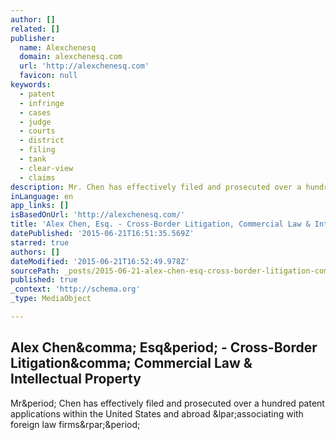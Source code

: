 ```yaml
---
author: []
related: []
publisher:
  name: Alexchenesq
  domain: alexchenesq.com
  url: 'http://alexchenesq.com'
  favicon: null
keywords:
  - patent
  - infringe
  - cases
  - judge
  - courts
  - district
  - filing
  - tank
  - clear-view
  - claims
description: Mr. Chen has effectively filed and prosecuted over a hundred patent applications within the United States and abroad (associating with foreign law firms).
inLanguage: en
app_links: []
isBasedOnUrl: 'http://alexchenesq.com/'
title: 'Alex Chen, Esq. - Cross-Border Litigation, Commercial Law & Intellectual Property'
datePublished: '2015-06-21T16:51:35.569Z'
starred: true
authors: []
dateModified: '2015-06-21T16:52:49.978Z'
sourcePath: _posts/2015-06-21-alex-chen-esq-cross-border-litigation-commercial-law-and.md
published: true
_context: 'http://schema.org'
_type: MediaObject

---
```

<article style=""><h1>Alex Chen&amp;comma; Esq&amp;period; - Cross-Border Litigation&amp;comma; Commercial Law &amp; Intellectual Property</h1><p>Mr&amp;period; Chen has effectively filed and prosecuted over a hundred patent applications within the United States and abroad &amp;lpar;associating with foreign law firms&amp;rpar;&amp;period;</p></article>